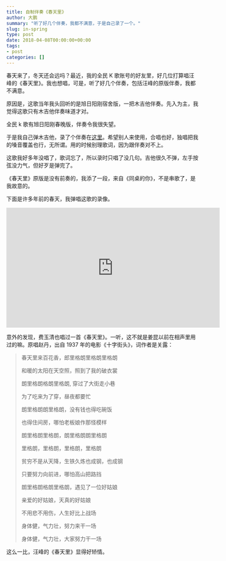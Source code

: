 ```yaml
---
title: 自制伴奏《春天里》
author: 大鹏
summary: "听了好几个伴奏，我都不满意，于是自己录了一个。"
slug: in-spring
type: post
date: 2018-04-08T00:00:00+00:00
tags:
- post
categories: []
---
```


春天来了，冬天还会远吗？最近，我的全民 K 歌账号的好友里，好几位打算唱汪峰的《春天里》。我也想唱，可是，听了好几个伴奏，包括汪峰的原版伴奏，我都不满意。

原因是，这歌当年我头回听的是旭日阳刚宿舍版，一把木吉他伴奏。先入为主，我觉得这歌只有木吉他伴奏味道才对。

全民 k 歌有旭日阳刚春晚版，伴奏令我很失望。

于是我自己弹木吉他，录了个伴奏在[这里](https://kg2.qq.com/node/play?s=mhnBxnmAIaWXvmM_&shareuid=649d9d85212c3489&topsource=a0_pn201001006_z11_u60004132_l1_t1523191319__)。希望别人来使用，合唱也好，独唱把我的嗓音覆盖也行，无所谓。用的时候别理歌词，因为跟伴奏对不上。

这歌我好多年没唱了，歌词忘了，所以录时只唱了没几句。吉他很久不弹，左手按弦没力气，但好歹是弹完了。

《春天里》原版是没有前奏的，我添了一段，来自《同桌的你》，不是串歌了，是我故意的。

下面是许多年前的春天，我弹唱这歌的录像。

<iframe width="560" height="315" src="https://www.youtube.com/embed/XgufdpFiAH8" frameborder="0" allow="autoplay; encrypted-media" allowfullscreen></iframe>

意外的发现，费玉清也唱过一首《春天里》。一听，这不就是姜昆以前在相声里用过的嘛。原唱赵丹，出自 1937 年的电影《十字街头》，词作者是关露：

> 春天里来百花香，郎里格朗里格朗里格朗
> 
> 和暖的太阳在天空照，照到了我的破衣裳
> 
> 朗里格朗格朗里格朗, 穿过了大街走小巷
> 
> 为了吃来为了穿，昼夜都要忙
> 
> 朗里格朗朗里格朗，没有钱也得吃碗饭
> 
> 也得住间房，哪怕老板娘作那怪模样
> 
> 朗里格朗里格朗，朗里格朗朗里格朗
> 
> 里格朗，里格朗，里格朗，里格朗
> 
> 贫穷不是从天降，生铁久炼也成钢，也成钢
> 
> 只要努力向前进，哪怕高山把路挡
> 
> 朗里格朗格朗里格朗，遇见了一位好姑娘
> 
> 亲爱的好姑娘，天真的好姑娘
> 
> 不用悲不用伤，人生好比上战场
> 
> 身体健，气力壮，努力来干一场
> 
> 身体健，气力壮，大家努力干一场

这么一比，汪峰的《春天里》显得好矫情。